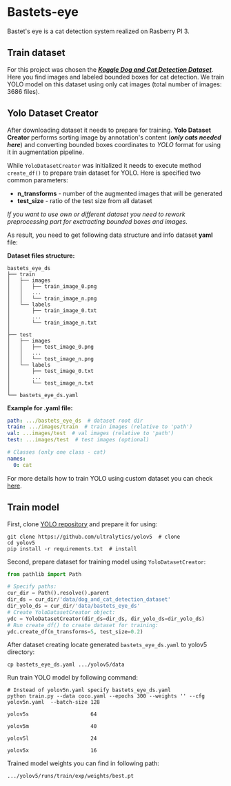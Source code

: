 # Bastets-eye
Bastet's eye is a cat detection system realized on Rasberry PI 3.

## Train dataset
For this project was chosen the 
[***Kaggle Dog and Cat Detection Dataset***](https://www.kaggle.com/datasets/andrewmvd/dog-and-cat-detection). Here you 
find images and labeled bounded boxes for cat detection. We train YOLO model on this dataset using only cat images 
(total number of images: 3686 files).

## Yolo Dataset Creator
After downloading dataset it needs to prepare for training. **Yolo Dataset Creator** performs sorting image by 
annotation's content (***only cats needed here***) and converting bounded boxes coordinates to *YOLO* format for using 
it in augmentation pipeline.

While `YoloDatasetCreator` was initialized it needs to execute method `create_df()` to prepare train dataset for YOLO.
Here is specified two common parameters: 
- **n_transforms** - number of the augmented images that will be generated
- **test_size** - ratio of the test size from all dataset

*If you want to use own or different dataset you need to rework preprocessing part for exctracting bounded boxes and 
images.*

As result, you need to get following data structure and info dataset **yaml** file:

**Dataset files structure:**
```
bastets_eye_ds
├── train
│   ├── images
│   │   ├── train_image_0.png
│   │   ...
│   │   └── train_image_n.png
│   └── labels
│       ├── train_image_0.txt
│       ...
│       └── train_image_n.txt
│
├── test
│   ├── images
│   │   ├── test_image_0.png
│   │   ...
│   │   └── test_image_n.png
│   └── labels
│       ├── test_image_0.txt
│       ...
│       └── test_image_n.txt
│
└── bastets_eye_ds.yaml
```

**Example for .yaml file:**
```yaml
path: .../bastets_eye_ds  # dataset root dir
train: .../images/train  # train images (relative to 'path')
val: ...images/test  # val images (relative to 'path')
test: ...images/test  # test images (optional)

# Classes (only one class - cat)
names:
  0: cat
```

For more details how to train YOLO using custom dataset you can check 
[here](https://github.com/ultralytics/yolov5/wiki/Train-Custom-Data?ysclid=lelixivhgj19680677).

## Train model
First, clone [YOLO repository](https://github.com/ultralytics/yolov5?ysclid=len9rtrxy312236530) and prepare it for 
using:
```
git clone https://github.com/ultralytics/yolov5  # clone
cd yolov5
pip install -r requirements.txt  # install
```

Second, prepare dataset for training model using `YoloDatasetCreator`:
```Python
from pathlib import Path

# Specify paths:
cur_dir = Path().resolve().parent
dir_ds = cur_dir/'data/dog_and_cat_detection_dataset'
dir_yolo_ds = cur_dir/'data/bastets_eye_ds'
# Create YoloDatasetCreator object:
ydc = YoloDatasetCreator(dir_ds=dir_ds, dir_yolo_ds=dir_yolo_ds)
# Run create_df() to create dataset for training:
ydc.create_df(n_transforms=5, test_size=0.2)
```

After dataset creating locate generated `bastets_eye_ds.yaml` to yolov5 directory:
```
cp bastets_eye_ds.yaml .../yolov5/data
```

Run train YOLO model by following command:
```
# Instead of yolov5n.yaml specify bastets_eye_ds.yaml
python train.py --data coco.yaml --epochs 300 --weights '' --cfg yolov5n.yaml  --batch-size 128
                                                                 yolov5s                    64
                                                                 yolov5m                    40
                                                                 yolov5l                    24
                                                                 yolov5x                    16
```

Trained model weights you can find in following path:
```
.../yolov5/runs/train/exp/weights/best.pt
```